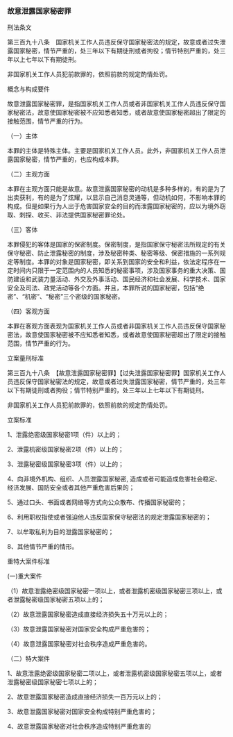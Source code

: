 ### 故意泄露国家秘密罪
 刑法条文 

第三百九十八条　国家机关工作人员违反保守国家秘密法的规定，故意或者过失泄露国家秘密，情节严重的，处三年以下有期徒刑或者拘役；情节特别严重的，处三年以上七年以下有期徒刑。

非国家机关工作人员犯前款罪的，依照前款的规定酌情处罚。

 概念与构成要件 

故意泄露国家秘密罪，是指国家机关工作人员或者非国家机关工作人员违反保守国家秘密法，故意使国家秘密被不应知悉者知悉，或者故意使国家秘密超出了限定的接触范围，情节严重的行为。

（一）主体

本罪的主体是特殊主体。主要是国家机关工作人员。此外，非国家机关工作人员泄露国家秘密，情节严重的，也应构成本罪。

（二）主观方面

本罪在主观方面只能是故意。故意泄露国家秘密的动机是多种多样的，有的是为了出卖获利，有的是为了炫耀，以显示自己消息灵通等，但动机如何，不影响本罪的构成。但是如果行为人出于危害国家安全的目的而泄露国家秘密的，应以为境外窃取、刺探、收买、非法提供国家秘密罪论处。

（三）客体

本罪侵犯的客体是国家的保密制度。保密制度，是指国家保守秘密法所规定的有关保守秘密、防止泄露秘密的制度，涉及秘密种类、秘密等级、保密措施的一系列规定等制度。本罪的对象是国家秘密，即关系到国家的安全和利益，依法定程序在一定时间内只限于一定范围内的人员知悉的秘密事项，涉及国家事务的重大决策、国防建设和武装力量活动、外交及外事活动、国民经济和社会发展、科学技术、国家安全及司法、政党活动等各个方面。并且，本罪所说的国家秘密，包括“绝密”、“机密”、“秘密”三个密级的国家秘密。

（四）客观方面

本罪在客观方面表现为国家机关工作人员或者非国家机关工作人员违反保守国家秘密法，故意使国家秘密被不应知悉者知悉，或者故意使国家秘密超出了限定的接触范围，情节严重的行为。

 立案量刑标准 

第三百九十八条　【故意泄露国家秘密罪】【过失泄露国家秘密罪】国家机关工作人员违反保守国家秘密法的规定，故意或者过失泄露国家秘密，情节严重的，处三年以下有期徒刑或者拘役；情节特别严重的，处三年以上七年以下有期徒刑。

非国家机关工作人员犯前款罪的，依照前款的规定酌情处罚。

立案标准

1、泄露绝密级国家秘密1项（件）以上的；

2、泄露机密级国家秘密2项（件）以上的；

3、泄露秘密级国家秘密3项（件）以上的；

4、向非境外机构、组织、人员泄露国家秘密, 造成或者可能造成危害社会稳定、经济发展、国防安全或者其他严重危害后果的；

5、通过口头、书面或者网络等方式向公众散布、传播国家秘密的；

6、利用职权指使或者强迫他人违反国家保守秘密法的规定泄露国家秘密的；

7、以牟取私利为目的泄露国家秘密的；

8、其他情节严重的情形。

重特大案件标准

(一)重大案件

（1）故意泄露绝密级国家秘密一项以上，或者泄露机密级国家秘密三项以上，或者泄露秘密级国家秘密五项以上的；

（2）故意泄露国家秘密造成直接经济损失五十万元以上的；

（3）故意泄露国家秘密对国家安全构成严重危害的；

（4）故意泄露国家秘密对社会秩序造成严重危害的。

（二）特大案件

1、故意泄露绝密级国家秘密二项以上，或者泄露机密级国家秘密五项以上，或者泄露秘密级国家秘密七项以上的；

2、故意泄露国家秘密造成直接经济损失一百万元以上的；

3、故意泄露国家秘密对国家安全构成特别严重危害的；

4、故意泄露国家秘密对社会秩序造成特别严重危害的